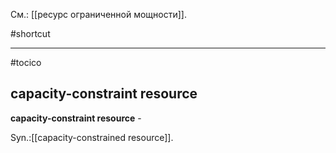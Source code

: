 См.: [[ресурс ограниченной мощности]].

#shortcut




<hr/>

#tocico

## capacity-constraint resource

<b>capacity-constraint resource</b> - 


Syn.:[[capacity-constrained resource]].
 


